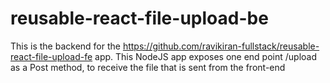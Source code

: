 # reusable-react-file-upload-be

This is the backend for the https://github.com/ravikiran-fullstack/reusable-react-file-upload-fe app. This NodeJS app exposes one end point /upload as a Post method, to receive 
the file that is sent from the front-end
